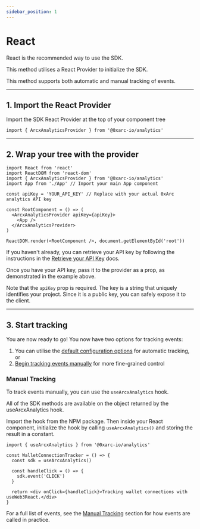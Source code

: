 ```yaml
---
sidebar_position: 1
---
```


# React

React is the recommended way to use the SDK.

This method utilises a React Provider to initialize the SDK.

This method supports both automatic and manual tracking of events.

---

## 1. Import the React Provider

Import the SDK React Provider at the top of your component tree

```tsx
import { ArcxAnalyticsProvider } from '@0xarc-io/analytics'
```

---

## 2. Wrap your tree with the provider

```tsx
import React from 'react'
import ReactDOM from 'react-dom'
import { ArcxAnalyticsProvider } from '@0xarc-io/analytics'
import App from './App' // Import your main App component

const apiKey = 'YOUR_API_KEY' // Replace with your actual 0xArc analytics API key

const RootComponent = () => (
  <ArcxAnalyticsProvider apiKey={apiKey}>
    <App />
  </ArcxAnalyticsProvider>
)

ReactDOM.render(<RootComponent />, document.getElementById('root'))
```

If you haven't already, you can retrieve your API key by following the instructions in the [Retrieve your API Key](/retrieve-api-key) docs.

Once you have your API key, pass it to the provider as a prop, as demonstrated in the example above.

Note that the `apiKey` prop is required. The key is a string that uniquely identifies your project. Since it is a public key, you can safely expose it to the client.

---

## 3. Start tracking

You are now ready to go! You now have two options for tracking events:

1. You can utilise the [default configuration options](/tracking/automatic) for automatic tracking, or
2. [Begin tracking events manually](/category/manual-tracking) for more fine-grained control

### Manual Tracking

To track events manually, you can use the `useArcxAnalytics` hook.

All of the SDK methods are available on the object returned by the useArcxAnalytics hook.

Import the hook from the NPM package. Then inside your React component, initialize the hook by calling `useArcxAnalytics()` and storing the result in a constant.

```tsx
import { useArcxAnalytics } from '@0xarc-io/analytics'

const WalletConnectionTracker = () => {
  const sdk = useArcxAnalytics()

  const handleClick = () => {
    sdk.event('CLICK')
  }

  return <div onClick={handleClick}>Tracking wallet connections with useWeb3React.</div>
}
```

For a full list of events, see the [Manual Tracking](/category/manual-tracking) section for how events are called in practice.
